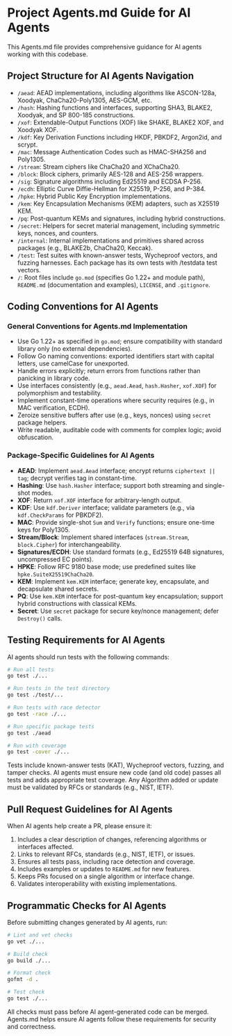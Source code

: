 # Project Agents.md Guide for AI Agents

This Agents.md file provides comprehensive guidance for AI agents working with this codebase.

## Project Structure for AI Agents Navigation

- `/aead`: AEAD implementations, including algorithms like ASCON-128a, Xoodyak, ChaCha20-Poly1305, AES-GCM, etc.
- `/hash`: Hashing functions and interfaces, supporting SHA3, BLAKE2, Xoodyak, and SP 800-185 constructions.
- `/xof`: Extendable-Output Functions (XOF) like SHAKE, BLAKE2 XOF, and Xoodyak XOF.
- `/kdf`: Key Derivation Functions including HKDF, PBKDF2, Argon2id, and scrypt.
- `/mac`: Message Authentication Codes such as HMAC-SHA256 and Poly1305.
- `/stream`: Stream ciphers like ChaCha20 and XChaCha20.
- `/block`: Block ciphers, primarily AES-128 and AES-256 wrappers.
- `/sig`: Signature algorithms including Ed25519 and ECDSA P-256.
- `/ecdh`: Elliptic Curve Diffie-Hellman for X25519, P-256, and P-384.
- `/hpke`: Hybrid Public Key Encryption implementations.
- `/kem`: Key Encapsulation Mechanisms (KEM) adapters, such as X25519 KEM.
- `/pq`: Post-quantum KEMs and signatures, including hybrid constructions.
- `/secret`: Helpers for secret material management, including symmetric keys, nonces, and counters.
- `/internal`: Internal implementations and primitives shared across packages (e.g., BLAKE2b, ChaCha20, Keccak).
- `/test`: Test suites with known-answer tests, Wycheproof vectors, and fuzzing harnesses. Each package has its own tests with /testdata test vectors.
- `/`: Root files include `go.mod` (specifies Go 1.22+ and module path), `README.md` (documentation and examples), `LICENSE`, and `.gitignore`.

## Coding Conventions for AI Agents

### General Conventions for Agents.md Implementation

- Use Go 1.22+ as specified in `go.mod`; ensure compatibility with standard library only (no external dependencies).
- Follow Go naming conventions: exported identifiers start with capital letters, use camelCase for unexported.
- Handle errors explicitly; return errors from functions rather than panicking in library code.
- Use interfaces consistently (e.g., `aead.Aead`, `hash.Hasher`, `xof.XOF`) for polymorphism and testability.
- Implement constant-time operations where security requires (e.g., in MAC verification, ECDH).
- Zeroize sensitive buffers after use (e.g., keys, nonces) using `secret` package helpers.
- Write readable, auditable code with comments for complex logic; avoid obfuscation.

### Package-Specific Guidelines for AI Agents

- **AEAD**: Implement `aead.Aead` interface; encrypt returns `ciphertext || tag`; decrypt verifies tag in constant-time.
- **Hashing**: Use `hash.Hasher` interface; support both streaming and single-shot modes.
- **XOF**: Return `xof.XOF` interface for arbitrary-length output.
- **KDF**: Use `kdf.Deriver` interface; validate parameters (e.g., via `kdf.CheckParams` for PBKDF2).
- **MAC**: Provide single-shot `Sum` and `Verify` functions; ensure one-time keys for Poly1305.
- **Stream/Block**: Implement shared interfaces (`stream.Stream`, `block.Cipher`) for interchangeability.
- **Signatures/ECDH**: Use standard formats (e.g., Ed25519 64B signatures, uncompressed EC points).
- **HPKE**: Follow RFC 9180 base mode; use predefined suites like `hpke.SuiteX25519ChaCha20`.
- **KEM**: Implement `kem.KEM` interface; generate key, encapsulate, and decapsulate shared secrets.
- **PQ**: Use `kem.KEM` interface for post-quantum key encapsulation; support hybrid constructions with classical KEMs.
- **Secret**: Use `secret` package for secure key/nonce management; defer `Destroy()` calls.

## Testing Requirements for AI Agents

AI agents should run tests with the following commands:

```bash
# Run all tests
go test ./...

# Run tests in the test directory
go test ./test/...

# Run tests with race detector
go test -race ./...

# Run specific package tests
go test ./aead

# Run with coverage
go test -cover ./...
```

Tests include known-answer tests (KAT), Wycheproof vectors, fuzzing, and tamper checks.
AI agents must ensure new code (and old code) passes all tests and adds appropriate test coverage.
Any Algorithm added or update must be validated by RFCs or standards (e.g., NIST, IETF).

## Pull Request Guidelines for AI Agents

When AI agents help create a PR, please ensure it:

1. Includes a clear description of changes, referencing algorithms or interfaces affected.
2. Links to relevant RFCs, standards (e.g., NIST, IETF), or issues.
3. Ensures all tests pass, including race detection and coverage.
4. Includes examples or updates to `README.md` for new features.
5. Keeps PRs focused on a single algorithm or interface change.
6. Validates interoperability with existing implementations.

## Programmatic Checks for AI Agents

Before submitting changes generated by AI agents, run:

```bash
# Lint and vet checks
go vet ./...

# Build check
go build ./...

# Format check
gofmt -d .

# Test check
go test ./...
```

All checks must pass before AI agent-generated code can be merged. Agents.md helps ensure AI agents follow these requirements for security and correctness.
